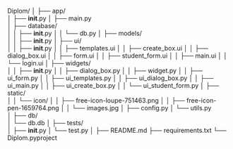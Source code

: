Diplom/
│
├── app/                     
│   ├── __init__.py
│   ├── main.py                 
│   ├── database/                
│   │   ├── __init__.py
│   │   └── db.py
│   ├── models/                  
│   │   ├── __init__.py
│   ├── ui/                     
│   │   ├── __init__.py
│   │   ├── templates.ui
│   │   ├── create_box.ui
│   │   ├── dialog_box.ui
│   │   ├── form.ui
│   │   ├── student_form.ui
│   │   ├── main.ui
│   │   └── login.ui
│   ├── widgets/                
│   │   ├── __init__.py
│   │   ├── dialog_box.py
│   │   ├── widget.py
│   │   ├── ui_form.py
│   │   ├── ui_templates.py
│   │   ├── ui_dialog_box.py
│   │   ├── ui_main.py
│   │   ├── ui_create_box.py
│   │   └── ui_student_form.py
│   ├── static/                 
│   │   └── icon/
│   │       ├── free-icon-loupe-751463.png
│   │       ├── free-icon-pen-1659764.png
│   │       └── images.jpg
│   ├── config.py
│   └── utils.py                
│
├── db/                         
│   └── db.db
│
├── tests/                      
│   ├── __init__.py
│   └── test.py
│
├── README.md
├── requirements.txt
└── Diplom.pyproject            

